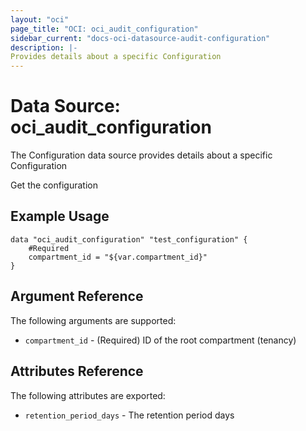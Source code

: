 ```yaml
---
layout: "oci"
page_title: "OCI: oci_audit_configuration"
sidebar_current: "docs-oci-datasource-audit-configuration"
description: |-
Provides details about a specific Configuration
---
```


# Data Source: oci_audit_configuration
The Configuration data source provides details about a specific Configuration

Get the configuration

## Example Usage

```hcl
data "oci_audit_configuration" "test_configuration" {
	#Required
	compartment_id = "${var.compartment_id}"
}
```

## Argument Reference

The following arguments are supported:

* `compartment_id` - (Required) ID of the root compartment (tenancy)


## Attributes Reference

The following attributes are exported:

* `retention_period_days` - The retention period days

